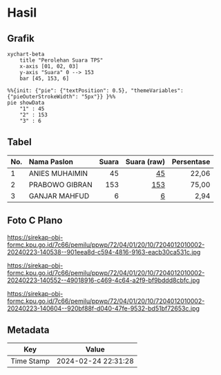 # Hasil

## Grafik

```mermaid
xychart-beta
    title "Perolehan Suara TPS"
    x-axis [01, 02, 03]
    y-axis "Suara" 0 --> 153
    bar [45, 153, 6]
```

```mermaid
%%{init: {"pie": {"textPosition": 0.5}, "themeVariables": {"pieOuterStrokeWidth": "5px"}} }%%
pie showData
    "1" : 45
    "2" : 153
    "3" : 6
```

## Tabel

| No. | Nama Paslon    | Suara | Suara (raw) | Persentase |
|:--- |:-------------- | -----:| -----------:| ----------:|
| 1   | ANIES MUHAIMIN | 45    | [45][p-1]   | 22,06      |
| 2   | PRABOWO GIBRAN | 153   | [153][p-2]  | 75,00      |
| 3   | GANJAR MAHFUD  | 6     | [6][p-3]    | 2,94       |


[p-1]: https://github.com/gigit-pemilu/pemilu-2024-72-sulawesi-tengah/blob/main/pilpres/hitung-suara/sub/72-sulawesi-tengah/sub/04-toli-toli/sub/01-dampal-selatan/sub/2010-puse/sub/002-tps/sub/paslon-1.txt
[p-2]: https://github.com/gigit-pemilu/pemilu-2024-72-sulawesi-tengah/blob/main/pilpres/hitung-suara/sub/72-sulawesi-tengah/sub/04-toli-toli/sub/01-dampal-selatan/sub/2010-puse/sub/002-tps/sub/paslon-2.txt
[p-3]: https://github.com/gigit-pemilu/pemilu-2024-72-sulawesi-tengah/blob/main/pilpres/hitung-suara/sub/72-sulawesi-tengah/sub/04-toli-toli/sub/01-dampal-selatan/sub/2010-puse/sub/002-tps/sub/paslon-3.txt

## Foto C Plano

https://sirekap-obj-formc.kpu.go.id/7c66/pemilu/ppwp/72/04/01/20/10/7204012010002-20240223-140538--901eea8d-c594-4816-9163-eacb30ca531c.jpg

https://sirekap-obj-formc.kpu.go.id/7c66/pemilu/ppwp/72/04/01/20/10/7204012010002-20240223-140552--49018916-c469-4c64-a2f9-bf9bddd8cbfc.jpg

https://sirekap-obj-formc.kpu.go.id/7c66/pemilu/ppwp/72/04/01/20/10/7204012010002-20240223-140604--920bf88f-d040-47fe-9532-bd51bf72653c.jpg


## Metadata

| Key        | Value               |
| ---------- | ------------------- |
| Time Stamp | 2024-02-24 22:31:28 |




